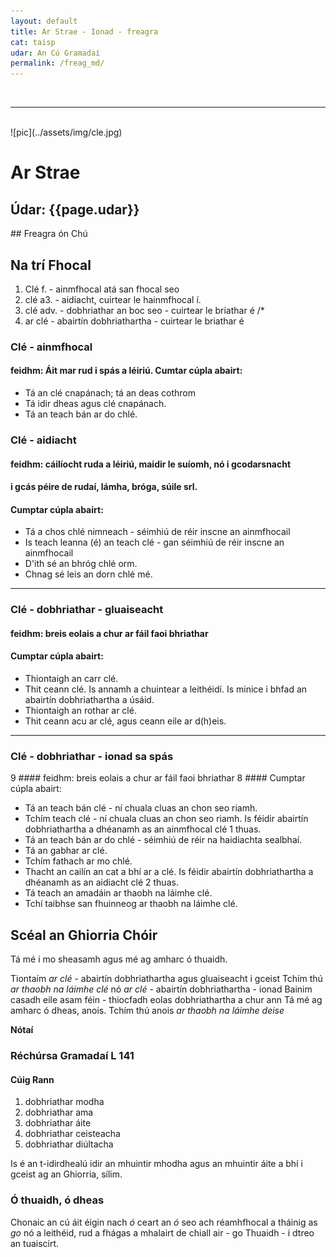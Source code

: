 ```yaml
---
layout: default
title: Ar Strae - Ionad - freagra
cat: taisp
udar: An Cú Gramadaí
permalink: /freag_md/
---
```

<br>
<hr>
<br>
![pic](../assets/img/cle.jpg)

# Ar Strae
<h2>Údar: {{page.udar}}</h2>
## Freagra ón Chú

## Na trí Fhocal

1. Clé f. - ainmfhocal atá san fhocal seo
2. clé a3.  - aidiacht, cuirtear le hainmfhocal í.
3. clé adv. - dobhriathar an boc seo - cuirtear le briathar é /*
4. ar clé - abairtín dobhriathartha - cuirtear le briathar é

### Clé - ainmfhocal
#### feidhm: Áit mar rud i spás a léiriú. Cumtar cúpla abairt:
- Tá an clé cnapánach; tá an deas cothrom
- Tá idir dheas agus clé cnapánach.
- Tá an teach bán ar do chlé.

### Clé - aidiacht
#### feidhm: cáilíocht ruda a léiriú, maidir le suíomh, nó i gcodarsnacht
#### i gcás péire de rudaí, lámha, bróga, súile srl.
#### Cumptar cúpla abairt:
- Tá a chos chlé nimneach - séimhiú de réir inscne an ainmfhocail
- Is teach leanna (é) an teach clé - gan séimhiú de réir inscne an ainmfhocail
- D'ith sé an bhróg chlé orm.
- Chnag sé leis an dorn chlé mé.
-----
### Clé - dobhriathar - gluaiseacht
#### feidhm: breis eolais a chur ar fáil faoi bhriathar
#### Cumptar cúpla abairt:
- Thiontaigh an carr clé.
- Thit ceann clé.
Is annamh a chuintear a leithéidí. Is minice i bhfad an
abairtín dobhriathartha a úsáid.
- Thiontaigh an rothar ar clé.
- Thit ceann acu ar clé, agus ceann eile ar d(h)eis.
------
 ### Clé - dobhriathar - ionad sa spás
 9 #### feidhm: breis eolais a chur ar fáil faoi bhriathar
 8 #### Cumptar cúpla abairt:

 - Tá an teach bán clé - ní chuala cluas an chon seo riamh.
 - Tchím teach clé - ní chuala cluas an chon seo riamh.
Is féidir abairtín dobhriathartha a dhéanamh as an ainmfhocal
clé 1 thuas.
- Tá an teach bán ar do chlé - séimhiú de réir na haidiachta
sealbhaí.
- Tá an gabhar ar clé.
- Tchím fathach ar mo chlé.
- Thacht an cailín an cat a bhí ar a clé.
Is féidir abairtín dobhriathartha a dhéanamh as an aidiacht
clé 2 thuas.
- Tá teach an amadáin ar thaobh na láimhe clé.
- Tchí taibhse san fhuinneog ar thaobh na láimhe clé.

## Scéal an Ghiorria Chóir

Tá mé i mo sheasamh agus mé ag amharc ó thuaidh.

Tiontaím *ar clé* - abairtín dobhriathartha agus gluaiseacht i gceist
Tchím thú *ar thaobh na láimhe clé* nó *ar clé* - abairtín dobhriathartha - ionad
Bainim casadh eile asam féin - thiocfadh eolas dobhriathartha a chur ann
Tá mé ag amharc ó dheas, anois.
Tchím thú anois *ar thaobh na láimhe deise*

<strong>Nótaí</strong>
### Réchúrsa Gramadaí L 141
#### Cúig Rann
1. dobhriathar modha
2. dobhriathar ama
3. dobhriathar áite
4. dobhriathar ceisteacha
5. dobhriathar diúltacha

Is é an t-idirdhealú idir an mhuintir mhodha agus an mhuintir áite
a bhí i gceist ag an Ghiorria, sílim.
### Ó thuaidh, ó dheas
Chonaic an cú áit éigin nach *ó* ceart an *ó* seo ach réamhfhocal a
tháinig as *go* nó a leithéid, rud a fhágas a mhalairt de chiall
air - go Thuaidh - i dtreo an tuaiscirt.

